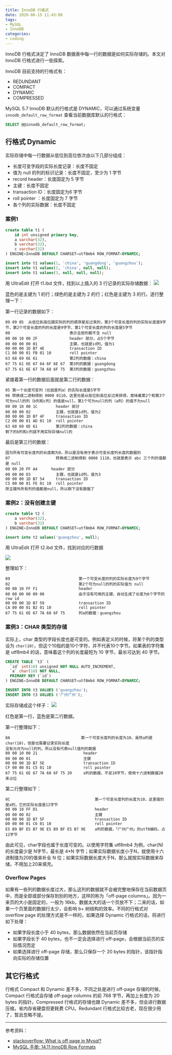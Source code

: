 ```yaml
---
title: InnoDB 行格式
date: 2020-06-15 11:43:08
tags:
- MySQL
- InnoDB
categories:
- coding
---
```


InnoDB 行格式决定了 InnoDB 数据表中每一行的数据是如何实际存储的。本文对 InnoDB 行格式进行一些探索。

<!--more-->

InnoDB 目前支持的行格式有：
- REDUNDANT
- COMPACT
- DYNAMIC
- COMPRESSED

MySQL 5.7 InnoDB 默认的行格式是 DYNAMIC，可以通过系统变量  `innodb_default_row_format` 查看当前数据库默认的行格式：
```sql
SELECT @@innodb_default_row_format;
```

## 行格式 Dynamic
实际存储中每一行数据从低位到高位依次由以下几部分组成：
- 长度可变字段的实际长度记录：长度不固定
- 值为 null 的列的标识记录：长度不固定，至少为 1 字节
- record header：长度固定为 5 字节
- 主键：长度不固定
- transaction ID：长度固定为6 字节
- roll pointer ：长度固定为 7 字节
- 各个列的实际数据：长度不固定

### 案例1

```sql
create table t1 (
    id int unsigned primary key,
    a varchar(32),
    b varchar(32),
    c varchar(32)
) ENGINE=InnoDB DEFAULT CHARSET=utf8mb4 ROW_FORMAT=DYNAMIC;

insert into t1 values(1, 'china', 'guangdong', 'guangzhou');
insert into t1 values(2, 'china', null, null);
insert into t1 values(3, null, null, null);
```

用 UltraEdit 打开 t1.ibd 文件，找到以上插入的 3 行记录的实际存储数据：
![](https://raw.githubusercontent.com/leejianyang/pic/master/row-format/01.png)

蓝色的是主键为 1 的行；绿色的是主键为 2 的行；红色是主键为 3 的行。逐行整理一下：

第一行记录的数据如下：
```
09 09 05  从低位到高位跟实际的列的顺序是反过来的，第3个可变长度的列的实际长度是9字节，第2个可变长度的列的长度是9字节，第1个可变长度的列的长度是5字节
00                          表示全部列都不含 null
00 00 10 00 2F              header 部分，占5个字节
00 00 00 00 01              主键，也就是id列，值为1
00 00 00 1D B7 4E           transaction ID
C1 00 00 01 FB 01 10        roll pointer
63 68 69 6E 61              第2列的数据：china
67 75 61 6E 67 64 6F 6E 67  第3列的数据：guangdong
67 75 61 6E 67 7A 68 6F 75  第3列的数据：guangzhou
```

紧接着第一行的数据后面就是第二行的数据：
```
05 第一个长度可变列（也就是列a）的实际长度是5字节
06 转换成二进制得到 0000 0110，这里也是从低位到高位反过来排得，意味着第2个和第3个可为null的列（b列和c列）的值是null，第1个可为null的列（a列）的值不为null
00 00 18 00 1C        header 部分
00 00 00 02           主键，也就是id列，值为2
00 00 00 1D B7 4F     transaction ID
C2 00 00 01 AD 01 10  roll pointer
63 68 69 6E 61        第2列的数据：china
剩下的b列和c列就不用实际存储null的
```

最后是第三行的数据：
```
因为所有可变长度列的长度都为0，所以是没有用于表示可变长度列长度的数据的
07                    转换成二进制得到 0000 1110，也就是表示 abc 三个列的值都是 null
00 00 20 FF A4	    header 部分
00 00 00 03           主键，也就是id列，值为3
00 00 00 1D B7 54     transaction ID
C5 00 00 01 FE 01 10  roll pointer
除主键外所有列的值都是null，所以剩下没有数据了
```

### 案例2：没有创建主键

```sql
create table t2 (
    a varchar(32),
    b varchar(32)
) ENGINE=InnoDB DEFAULT CHARSET=utf8mb4 ROW_FORMAT=DYNAMIC;

insert into t2 values('guangzhou', null);
```

用 UltraEdit 打开 t2.ibd 文件，找到对应的行数据

![](https://github.com/leejianyang/pic/raw/master/row-format/02.png)

整理如下：
```
09                              第一个可变长度的列的实际长度为9个字节
02                              第2个可为null的列的实际值为 null
00 00 10 FF F1                  header
00 00 00 00 09 00               由于没有可用的主键，自动生成了长度为6个字节的row id
00 00 00 1D B7 59               transaction ID
CA 00 00 01 B2 01 10            roll pointer
67 75 61 6E 67 7A 68 6F 75      列a的数据：guangzhou
```

### 案例3：CHAR 类型的存储

实际上，char 类型的字段长度也是可变的。例如表定义的时候，将某个列的类型设为 `char(10)`，但这个10指的是10个字符，并不代表10个字节。如果表的字符集是 utf8mb4 的话，意味着这个列的长度最短为 10 字节，最长可达到 40 字节。

```sql
CREATE TABLE `t3` (
  `id` int(10) unsigned NOT NULL AUTO_INCREMENT,
  `a` char(10) NOT NULL,
  PRIMARY KEY (`id`)
) ENGINE=InnoDB DEFAULT CHARSET=utf8mb4 ROW_FORMAT=DYNAMIC;

INSERT INTO t3 VALUES ('guangzhou');
INSERT INTO t3 VALUES ('广州广州');
```

实际存储成这个样子：
![](https://github.com/leejianyang/pic/raw/master/row-format/03.png)

红色是第一行，蓝色是第二行数据。

第一行整理如下：
```
0A                               第一个可变长度列的长度为10，虽然a列是char(10)，但是也需要记录实际长度
没有允许为null的列，所以没有代表null值列的数据
00 00 10 00 21                    header
00 00 00 01                       主键
00 00 00 1D B7 5E                 transaction ID
CF 00 00 01 C5 01 10              roll pointer
67 75 61 6E 67 7A 68 6F 75 20     a列的数据，不足10字节，使用十六进制数据20来占位
```

第二行整理如下：
```
0C                                     第一个可变长度列的长度为10，这里值的是a列，它的实际长度是12字节
00 00 18 FF D1                         header
00 00 00 02                            主键
00 00 00 1D B7 5F                      transaction ID
D0 00 00 01 C6 01 10                   roll pointer
E5 B9 BF E5 B7 9E E5 B9 BF E5 B7 9E    a列的数据，「广州广州」的utf8编码，占12字节
```

由此可见，char字段也属于长度可变的。以使用字符集 utf8mb4 为例，char(N) 的长度最少是 N字节，最长是 4*N 字节；如果实际数据长度小于N，就使用十六进制值为20的值来补全 N 位；如果实际数据长度大于N，那么就按实际数据来存储，不用加上20来填充。

### Overflow Pages

如果有一些列的数据长度过大，那么这列的数据就不会被完整地保存在当前数据页中，而是全部或部分保存到别的地方，这样的称为「off-page columns」。因为一来页的大小是固定的，一般为 16kb，数据太大的话一个页放不下；二来的话，如果一个页里面的数据行太少，会影响 b+ 树结构的效率。不同的行格式对 overflow page 的处理方式是不一样的，如果选择 Dynamic 行格式的话，将进行如下处理：
- 如果字段长度小于 40 bytes，那么数据依然在当前页存储
- 如果字段长于 40 bytes，也不一定会选择进行 off-page，会根据当前页的实际情况而定
- 如果选择进行 off-page 存储，那么只保存一个 20 bytes 的指针，该指针指向实际的存储位置

## 其它行格式
行格式 Compact 和 Dynamic 差不多，不同之处是进行 off-page 存储的时候，Compact 行格式会存储 off-page columns 的前 768 字节，再加上长度为 20 bytes 的指针。Compressed 行格式的存储也跟 Dynamic 差不多，但会进行数据压缩，省内存省硬盘但更耗费 CPU。Redundant 行格式比较古老，现在很少用了，暂且忽略不提。

---
参考资料：
- [stackoverflow: What is off page in Mysql?](https://stackoverflow.com/questions/48298502/what-is-off-page-in-mysql)
- [MySQL 手册: 14.11 InnoDB Row Formats](https://dev.mysql.com/doc/refman/5.7/en/innodb-row-format.html)
